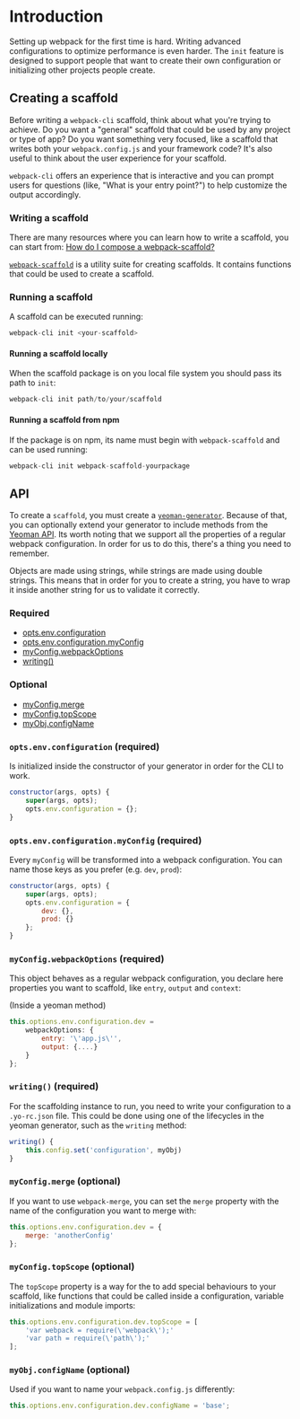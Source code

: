 # Introduction

Setting up webpack for the first time is hard. Writing advanced configurations to optimize performance is even harder. The `init` feature is designed to support people that want to create their own configuration or initializing other projects people create.

## Creating a scaffold

Before writing a `webpack-cli` scaffold, think about what you're trying to achieve. Do you want a "general" scaffold that could be used by any project or type of app? Do you want something very focused, like a scaffold that writes both your `webpack.config.js` and your framework code? It's also useful to think about the user experience for your scaffold.

`webpack-cli` offers an experience that is interactive and you can prompt users for questions (like, "What is your entry point?") to help customize the output accordingly.

### Writing a scaffold

There are many resources where you can learn how to write a scaffold, you can start from: [How do I compose a
webpack-scaffold?](https://github.com/evenstensberg/webpack-scaffold-demo)


[`webpack-scaffold`](./packages/webpack-scaffold) is a utility suite for creating scaffolds. It contains functions that could be used to create a scaffold.


### Running a scaffold

A scaffold can be executed running: 

```js
webpack-cli init <your-scaffold>
```

#### Running a scaffold locally
When the scaffold package is on you local file system you should pass its path to `init`:

```js
webpack-cli init path/to/your/scaffold
```

#### Running a scaffold from npm

If the package is on npm, its name must begin with `webpack-scaffold` and can be used running:

```js
webpack-cli init webpack-scaffold-yourpackage
```


## API

To create a `scaffold`, you must create a [`yeoman-generator`](http://yeoman.io/authoring/). Because of that, you can optionally extend your generator to include methods from the [Yeoman API](http://yeoman.io/learning/). Its worth noting that we support all the properties of a regular webpack configuration. In order for us to do this, there's a thing you need to remember.

Objects are made using strings, while strings are made using double strings. This means that in order for you to create a string, you have to wrap it inside another string for us to validate it correctly.

### Required
- [opts.env.configuration](#`opts.env.configuration`-(required))
- [opts.env.configuration.myConfig](#`opts.env.configuration.myConfig`-(required))
- [myConfig.webpackOptions](#`myConfig.webpackOptions`-(required))
- [writing()](#`writing()`-(required))
  
### Optional
- [myConfig.merge](#`myConfig.merge`-(optional))
- [myConfig.topScope](#`myConfig.topScope`-(optional))
- [myObj.configName](#`myObj.configName`-(optional))

### `opts.env.configuration` (required)

Is initialized inside the constructor of your generator in order for the CLI to work.

```js
constructor(args, opts) {
	super(args, opts);
	opts.env.configuration = {};
}
```

### `opts.env.configuration.myConfig` (required)

Every `myConfig` will be transformed into a webpack configuration. You can name those keys as you prefer (e.g. `dev`, `prod`):

```js
constructor(args, opts) {
	super(args, opts);
	opts.env.configuration = {
		dev: {},
		prod: {}
	};
}
```

### `myConfig.webpackOptions` (required)

This object behaves as a regular webpack configuration, you declare here  properties you want to scaffold, like `entry`, `output` and `context`:

(Inside a yeoman method)

```js
this.options.env.configuration.dev = 
	webpackOptions: {
		entry: '\'app.js\'',
		output: {....}
	}
};
```

### `writing()` (required)

For the scaffolding instance to run, you need to write your configuration to a `.yo-rc.json` file. This could be done using one of the lifecycles in the yeoman generator, such as the `writing` method:

```js
writing() {
	this.config.set('configuration', myObj)
}
```

### `myConfig.merge` (optional)

If you want to use `webpack-merge`, you can set the `merge` property with the name of the configuration you want to merge with:

```js
this.options.env.configuration.dev = {
	merge: 'anotherConfig'
};
```

### `myConfig.topScope` (optional)

The `topScope` property is a way for the to add special behaviours to your scaffold, like functions that could be called inside a configuration, variable initializations and module imports:

```js
this.options.env.configuration.dev.topScope = [
	'var webpack = require(\'webpack\');'
	'var path = require(\'path\');'
];
```

### `myObj.configName` (optional)

Used if you want to name your `webpack.config.js` differently:

```js
this.options.env.configuration.dev.configName = 'base';
```

